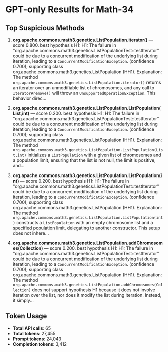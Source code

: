# GPT-only Results for Math-34

## Top Suspicious Methods

1. **org.apache.commons.math3.genetics.ListPopulation.iterator()** — score 0.800. best hypothesis H1: H1: The failure in "org.apache.commons.math3.genetics.ListPopulationTest::testIterator" could be due to a concurrent modification of the underlying list during iteration, leading to a `ConcurrentModificationException`. (confidence 0.700); supporting class org.apache.commons.math3.genetics.ListPopulation (HH1).
    Explanation: The method `org.apache.commons.math3.genetics.ListPopulation.iterator()` returns an iterator over an unmodifiable list of chromosomes, and any call to `Iterator#remove()` will throw an `UnsupportedOperationException`. This behavior direc...

2. **org.apache.commons.math3.genetics.ListPopulation.ListPopulation(List,int)** — score 0.200. best hypothesis H1: H1: The failure in "org.apache.commons.math3.genetics.ListPopulationTest::testIterator" could be due to a concurrent modification of the underlying list during iteration, leading to a `ConcurrentModificationException`. (confidence 0.700); supporting class org.apache.commons.math3.genetics.ListPopulation (HH1).
    Explanation: The method `org.apache.commons.math3.genetics.ListPopulation.ListPopulation(List,int)` initializes a `ListPopulation` with a given list of chromosomes and a population limit, ensuring that the list is not null, the limit is positive, and...

3. **org.apache.commons.math3.genetics.ListPopulation.ListPopulation(int)** — score 0.200. best hypothesis H1: H1: The failure in "org.apache.commons.math3.genetics.ListPopulationTest::testIterator" could be due to a concurrent modification of the underlying list during iteration, leading to a `ConcurrentModificationException`. (confidence 0.700); supporting class org.apache.commons.math3.genetics.ListPopulation (HH1).
    Explanation: The method `org.apache.commons.math3.genetics.ListPopulation.ListPopulation(int)` constructs a `ListPopulation` with an empty chromosome list and a specified population limit, delegating to another constructor. This setup does not inhere...

4. **org.apache.commons.math3.genetics.ListPopulation.addChromosomes(Collection)** — score 0.200. best hypothesis H1: H1: The failure in "org.apache.commons.math3.genetics.ListPopulationTest::testIterator" could be due to a concurrent modification of the underlying list during iteration, leading to a `ConcurrentModificationException`. (confidence 0.700); supporting class org.apache.commons.math3.genetics.ListPopulation (HH1).
    Explanation: The method `org.apache.commons.math3.genetics.ListPopulation.addChromosomes(Collection)` does not support hypothesis H1 because it does not involve iteration over the list, nor does it modify the list during iteration. Instead, it simply...


## Token Usage

- **Total API calls**: 65
- **Total tokens**: 27,455
- **Prompt tokens**: 24,043
- **Completion tokens**: 3,412
